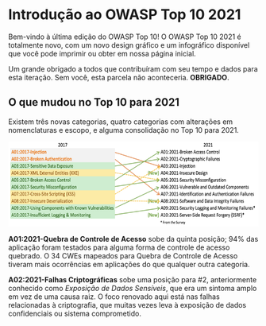 # Introdução ao OWASP Top 10 2021

Bem-vindo à última edição do OWASP Top 10! O OWASP Top 10
2021 é totalmente novo, com um novo design gráfico e um infográfico 
disponível que você pode imprimir ou obter em nossa página inicial.

Um grande obrigado a todos que contribuíram com seu tempo e dados para
esta iteração. Sem você, esta parcela não aconteceria. **OBRIGADO**.

## O que mudou no Top 10 para 2021


Existem três novas categorias, quatro categorias com alterações em nomenclaturas e escopo,
e alguma consolidação no Top 10 para 2021.

<img src="./assets/image1.png" style="width:6.5in;height:1.78889in" alt="Mapeamento da relação entre o Top 10 2017 e o novo Top 10 2021" />

**A01:2021-Quebra de Controle de Acesso** sobe da quinta posição; 94%
das aplicação foram testados para alguma forma de controle de acesso quebrado. O
34 CWEs mapeados para Quebra de Controle de Acesso tiveram mais ocorrências em
aplicações do que qualquer outra categoria.

**A02:2021-Falhas Criptográficas** sobe uma posição para #2,
anteriormente conhecido como *Exposição de Dados Sensíveis*, que era um sintoma amplo
em vez de uma causa raiz. O foco renovado aqui está nas falhas relacionadas
à criptografia, que muitas vezes leva à exposição de dados confidenciais ou sistema
comprometido.


